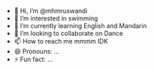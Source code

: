 - 👋 Hi, I’m @mhmruswandi
- 👀 I’m interested in swimming
- 🌱 I’m currently learning English and Mandarin
- 💞️ I’m looking to collaborate on Dance
- 📫 How to reach me mmmm IDK
- 😄 Pronouns: ...
- ⚡ Fun fact: ...

<!---
mhmruswandi/mhmruswandi is a ✨ special ✨ repository because its `README.md` (this file) appears on your GitHub profile.
You can click the Preview link to take a look at your changes.
--->
